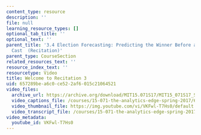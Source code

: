 ```yaml
---
content_type: resource
description: ''
file: null
learning_resource_types: []
optional_tab_title: ''
optional_text: ''
parent_title: '3.4 Election Forecasting: Predicting the Winner Before any Votes are
  Cast  (Recitation)'
parent_type: CourseSection
related_resources_text: ''
resource_index_text: ''
resourcetype: Video
title: Welcome to Recitation 3
uid: 657289be-a6c0-ce52-2af6-015c21064521
video_files:
  archive_url: https://archive.org/download/MIT15.071S17/MIT15_071S17_Session_3.4.01_300k.mp4
  video_captions_file: /courses/15-071-the-analytics-edge-spring-2017/6b1afdcfd51c5d46b1b2fa1350cbf54d_VKFwl-T7Hs0.vtt
  video_thumbnail_file: https://img.youtube.com/vi/VKFwl-T7Hs0/default.jpg
  video_transcript_file: /courses/15-071-the-analytics-edge-spring-2017/de2f3c184417b00241f16d4caba2dba3_VKFwl-T7Hs0.pdf
video_metadata:
  youtube_id: VKFwl-T7Hs0
---
```

